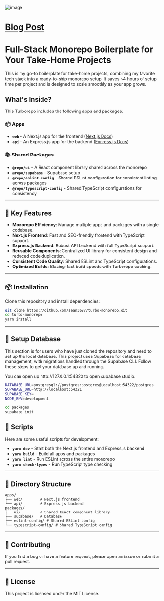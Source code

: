![image](https://github.com/user-attachments/assets/5f5339a1-b9ce-4217-b8d9-ee7e87094f60)

# [Blog Post](https://medium.com/@yonghyun.jin13/the-only-boilerplate-you-need-for-take-home-project-9f7f9242d33c)

# Full-Stack Monorepo Boilerplate for Your Take-Home Projects

This is my go-to boilerplate for take-home projects, combining my favorite tech stack into a ready-to-ship monorepo setup. 
It saves ~4 hours of setup time per project and is designed to scale smoothly as your app grows.


## What's Inside?

This Turborepo includes the following apps and packages:

### **📦 Apps**

* **`web`** - A Next.js app for the frontend ([Next.js Docs](https://nextjs.org/docs))
* **`api`** - An Express.js app for the backend ([Express.js Docs](https://expressjs.com))

### **📚 Shared Packages**

* **`@repo/ui`** - A React component library shared across the monorepo
* **`@repo/supabase`** - Supabase setup
* **`@repo/eslint-config`** - Shared ESLint configuration for consistent linting across packages
* **`@repo/typescript-config`** - Shared TypeScript configurations for consistency

---

## 🚀 Key Features

* **Monorepo Efficiency**: Manage multiple apps and packages with a single codebase.
* **Next.js Frontend**: Fast and SEO-friendly frontend with TypeScript support.
* **Express.js Backend**: Robust API backend with full TypeScript support.
* **Reusable Components**: Centralized UI library for consistent design and reduced code duplication.
* **Consistent Code Quality**: Shared ESLint and TypeScript configurations.
* **Optimized Builds**: Blazing-fast build speeds with Turborepo caching.

---

## 📦 Installation

Clone this repository and install dependencies:

```bash
git clone https://github.com/sean3687/turbo-monorepo.git
cd turbo-monorepo
yarn install
```

---

## 📂 Setup Database

This section is for users who have just cloned the repository and need to set up the local database. This project uses Supabase for database management, with migrations handled through the Supabase CLI. Follow these steps to get your database up and running.

You can open up http://127.0.0.1:54323 to open supabase studio. 

```bash
DATABASE_URL=postgresql://postgres:postgres@localhost:54322/postgres
SUPABASE_URL=http://localhost:54321
SUPABASE_KEY=
NODE_ENV=development
```

```bash
cd packages
supabase init
```


## 📄 Scripts

Here are some useful scripts for development:

* **`yarn dev`** - Start both the Next.js frontend and Express.js backend
* **`yarn build`** - Build all apps and packages
* **`yarn lint`** - Run ESLint across the entire monorepo
* **`yarn check-types`** - Run TypeScript type checking

---

## 📁 Directory Structure

```
apps/
├── web/        # Next.js frontend
└── api/        # Express.js backend
packages/
├── ui/         # Shared React component library
├── supabase/   # Database 
├── eslint-config/ # Shared ESLint config
└── typescript-config/ # Shared TypeScript config
```


---

## 📂 Contributing

If you find a bug or have a feature request, please open an issue or submit a pull request.

---

## 🤝 License

This project is licensed under the MIT License.
